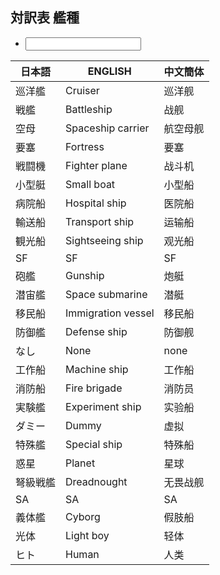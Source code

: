 ## 対訳表 艦種

<ul class="commands">
	<li><input type="text" oninput="javascript:table_filter(this.value)" data-auto-param="q"></li>
</ul>

| 日本語   | ENGLISH            | 中文簡体 |
|----------|--------------------|----------|
| 巡洋艦   | Cruiser            | 巡洋舰   |
| 戦艦     | Battleship         | 战舰     |
| 空母     | Spaceship carrier  | 航空母舰 |
| 要塞     | Fortress           | 要塞     |
| 戦闘機   | Fighter plane      | 战斗机   |
| 小型艇   | Small boat         | 小型船   |
| 病院船   | Hospital ship      | 医院船   |
| 輸送船   | Transport ship     | 运输船   |
| 観光船   | Sightseeing ship   | 观光船   |
| SF       | SF                 | SF       |
| 砲艦     | Gunship            | 炮艇     |
| 潜宙艦   | Space submarine    | 潜艇     |
| 移民船   | Immigration vessel | 移民船   |
| 防御艦   | Defense ship       | 防御舰   |
| なし     | None               | none     |
| 工作船   | Machine ship       | 工作船   |
| 消防船   | Fire brigade       | 消防员   |
| 実験艦   | Experiment ship    | 实验船   |
| ダミー   | Dummy              | 虚拟     |
| 特殊艦   | Special ship       | 特殊船   |
| 惑星     | Planet             | 星球     |
| 弩級戦艦 | Dreadnought        | 无畏战舰 |
| SA       | SA                 | SA       |
| 義体艦   | Cyborg             | 假肢船   |
| 光体     | Light boy          | 轻体     |
| ヒト     | Human              | 人类     |

<script type="module">
import * as Table from "./assets/table.js";

const table = document.querySelector("table");

window.table_filter = (s) => Table.row_filter(table,  s == "", (tr, _) => Array.from(tr.children).some(td => td.textContent.includes(s)));
</script>
